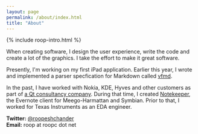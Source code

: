 ```yaml
---
layout: page
permalink: /about/index.html
title: "About"
---
```


<aside class="roop-intro">
<p>{% include roop-intro.html %}</p>
</aside>

When creating software, I design the user experience,
write the code and create a lot of the graphics. I take the
effort to make it great software.

Presently, I'm working on my first iPad application. Earlier this year,
I wrote and implemented a parser specfication for Markdown called
[vfmd][].

In the past, I have worked with Nokia, KDE, Hyves and other customers
as part of [a Qt consultancy company]. During that time, I created
[Notekeeper][], the Evernote client for Meego-Harmattan and Symbian.
Prior to that, I worked for Texas Instruments as an EDA engineer.

[vfmd]: http://vfmd.github.io/ "vfmd: Markdown with a spec"
[Notekeeper]: http://www.notekeeperapp.com/n9 "Notekeeper for N9"
[a Qt consultancy company]: http://www.forwardbias.in/ "ForwardBias Technologies"

**Twitter:** [@roopeshchander](http://twitter.com/roopeshchander)<br />
**Email:** roop at roopc dot net

